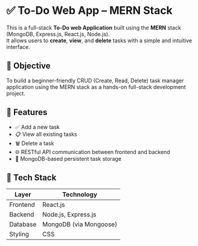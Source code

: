 # ✅ To-Do Web App – MERN Stack

This is a full-stack **To-Do web Application** built using the **MERN** stack (MongoDB, Express.js, React.js, Node.js).  
It allows users to **create**, **view**, and **delete** tasks with a simple and intuitive interface.

## 🎯 Objective

To build a beginner-friendly CRUD (Create, Read, Delete) task manager application using the MERN stack as a hands-on full-stack development project.

## 🚀 Features

- ✅ Add a new task
- 📋 View all existing tasks
- 🗑️ Delete a task
- 🌐 RESTful API communication between frontend and backend
- 💾 MongoDB-based persistent task storage

## 🧰 Tech Stack

| Layer       | Technology             |
|-------------|------------------------|
| Frontend    | React.js               |
| Backend     | Node.js, Express.js    |
| Database    | MongoDB (via Mongoose) |
| Styling     | CSS                    |
